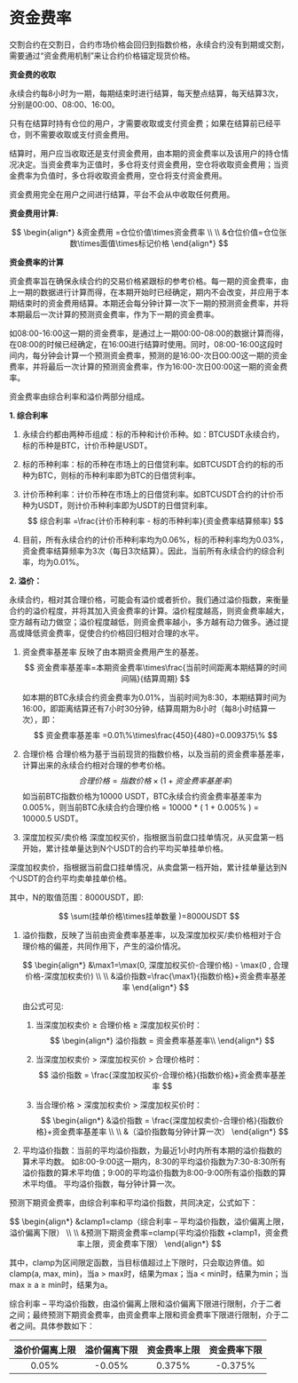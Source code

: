 # 资金费率

交割合约在交割日，合约市场价格会回归到指数价格，永续合约没有到期或交割，需要通过“资金费用机制”来让合约价格锚定现货价格。

**资金费的收取**

永续合约每8小时为一期，每期结束时进行结算，每天整点结算，每天结算3次，分别是00:00、08:00、16:00。

只有在结算时持有仓位的用户，才需要收取或支付资金费；如果在结算前已经平仓，则不需要收取或支付资金费用。

结算时，用户应当收取还是支付资金费用，由本期的资金费率以及该用户的持仓情况决定。当资金费率为正值时，多仓将支付资金费用，空仓将收取资金费用；当资金费率为负值时，多仓将收取资金费用，空仓将支付资金费用。

资金费用完全在用户之间进行结算，平台不会从中收取任何费用。

**资金费用计算:**

$$
\begin{align*}
&资金费用 =仓位价值\times资金费率
\\
\\
&仓位价值=仓位张数\times面值\times标记价格
\end{align*}
$$

**资金费率的计算**

资金费率旨在确保永续合约的交易价格紧跟标的参考价格。每一期的资金费率，由上一期的数据进行计算而得，在本期开始时已经确定，期内不会改变，并应用于本期结束时的资金费用结算。本期还会每分钟计算一次下一期的预测资金费率，并将本期最后一次计算的预测资金费率，作为下一期的资金费率。

如08:00-16:00这一期的资金费率，是通过上一期00:00-08:00的数据计算而得，在08:00的时候已经确定，在16:00进行结算时使用。同时，08:00-16:00这段时间内，每分钟会计算一个预测资金费率，预测的是16:00-次日00:00这一期的资金费率，并将最后一次计算的预测资金费率，作为16:00-次日00:00这一期的资金费率。

资金费率由综合利率和溢价两部分组成。

**1. 综合利率**

   1. 永续合约都由两种币组成：标的币种和计价币种。如：BTCUSDT永续合约，标的币种是BTC，计价币种是USDT。

   2. 标的币种利率：标的币种在市场上的日借贷利率。如BTCUSDT合约的标的币种为BTC，则标的币种利率即为BTC的日借贷利率。

   3. 计价币种利率：计价币种在市场上的日借贷利率。如BTCUSDT合约的计价币种为USDT，则计价币种利率即为USDT的日借贷利率。
      $$
      综合利率 =\frac{计价币种利率 - 标的币种利率}{资金费率结算频率}
      $$
      

   4. 目前，所有永续合约的计价币种利率均为0.06%，标的币种利率均为0.03%，资金费率结算频率为3次（每日3次结算）。因此，当前所有永续合约的综合利率，均为0.01%。

**2. 溢价：**

   永续合约，相对其合理价格，可能会有溢价或者折价。我们通过溢价指数，来衡量合约的溢价程度，并将其加入资金费率的计算。溢价程度越高，则资金费率越大，空方越有动力做空；溢价程度越低，则资金费率越小，多方越有动力做多。通过提高或降低资金费率，促使合约价格回归相对合理的水平。

   1. 资金费率基差率  反映了由本期资金费用产生的基差。  
      $$
      资金费率基差率=本期资金费率\times\frac{当前时间距离本期结算的时间间隔}{结算周期}
      $$
      

      如本期的BTC永续合约资金费率为0.01%，当前时间为8:30，本期结算时间为16:00，即距离结算还有7小时30分钟，结算周期为8小时（每8小时结算一次），即：
      $$
      资金费率基差率 =0.01\%\times\frac{450}{480}=0.009375\%
      $$
      

   2. 合理价格 合理价格为基于当前现货的指数价格，以及当前的资金费率基差率，计算出来的永续合约相对合理的参考价格。 
      $$
      合理价格=指数价格\times(1+资金费率基差率)
      $$
       如当前BTC指数价格为10000 USDT，BTC永续合约资金费率基差率为0.005%，则当前BTC永续合约合理价格 = 10000 * ( 1 + 0.005% ) = 10000.5 USDT。

   3. 深度加权买/卖价格 深度加权买价，指根据当前盘口挂单情况，从买盘第一档开始，累计挂单量达到N个USDT的合约平均买单挂单价格。


深度加权卖价，指根据当前盘口挂单情况，从卖盘第一档开始，累计挂单量达到N个USDT的合约平均卖单挂单价格。

其中，N的取值范围：8000USDT，即:

$$
\sum(挂单价格\times挂单数量 )=8000USDT
$$

1. 溢价指数，反映了当前由资金费率基差率，以及深度加权买/卖价格相对于合理价格的偏差，共同作用下，产生的溢价情况。 

   $$
   \begin{align*}
   &\max1=\max(0, 深度加权买价-合理价格) - \max(0 , 合理价格-深度加权卖价)
   \\
   \\
   &溢价指数=\frac{\max1}{指数价格}+资金费率基差率
   \end{align*}
   $$

    由公式可见: 

    1. 当深度加权卖价 ≥ 合理价格 ≥ 深度加权买价时：
       $$
       \begin{align*}
       溢价指数 = 资金费率基差率\\
       \end{align*}
       $$

    2. 当深度加权卖价 > 深度加权买价 > 合理价格时：
       $$
       溢价指数 = \frac{深度加权买价-合理价格}{指数价格}+资金费率基差率
       $$

    3.  当合理价格 > 深度加权卖价 > 深度加权买价时：
       $$
       \begin{align*}
       &溢价指数 = \frac{深度加权卖价-合理价格}{指数价格}+资金费率基差率
       \\
       \\
       &（溢价指数每分钟计算一次）
       \end{align*}
       $$

2. 平均溢价指数：当前的平均溢价指数，为最近1小时内所有本期的溢价指数的算术平均数。 如8:00-9:00这一期内，8:30的平均溢价指数为7:30-8:30所有溢价指数的算术平均值；9:00的平均溢价指数为8:00-9:00所有溢价指数的算术平均值。 平均溢价指数，每分钟计算一次。

预测下期资金费率，由综合利率和平均溢价指数，共同决定，公式如下：

$$
\begin{align*}
&clamp1=clamp（综合利率 – 平均溢价指数，溢价偏离上限，溢价偏离下限）
\\
\\
&预测下期资金费率=clamp(平均溢价指数 +clamp1，资金费率上限，资金费率下限）
\end{align*}
$$

其中，clamp为区间限定函数，当目标值超过上下限时，只会取边界值。如clamp(a, max, min)，当a > max时，结果为max；当a < min时，结果为min；当max ≥ a ≥ min时，结果为a。

综合利率 – 平均溢价指数，由溢价偏离上限和溢价偏离下限进行限制，介于二者之间；最终预测下期资金费率，由资金费率上限和资金费率下限进行限制，介于二者之间。具体参数如下：

| 溢价价偏离上限 | 溢价偏离下限 | 资金费率上限 | 资金费率下限 |
| :------------: | :----------: | :----------: | :----------: |
|     0.05%      |    -0.05%    |    0.375%    |   -0.375%    |







